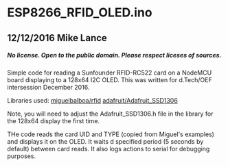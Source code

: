 # ESP8266_RFID_OLED.ino
## 12/12/2016  Mike Lance

##### No license.  Open to the public domain.  Please respect liceses of sources.

Simple code for reading a Sunfounder RFID-RC522 card on a
NodeMCU board displaying to a 128x64 I2C OLED.  This was
written for d.Tech/OEF intersession December 2016.

Libraries used:
[miguelbalboa/rfid](https://github.com/miguelbalboa/rfid)
[adafruit/Adafruit_SSD1306](https://github.com/adafruit/Adafruit_SSD1306)

Note, you will need to adjust the Adafruit_SSD1306.h file
in the library for the 128x64 display the first time.

THe code reads the card UID and TYPE (copied from Miguel's
examples) and displays it on the OLED.  It waits d specified
period (5 seconds by default) between card reads.  It also
logs actions to serial for debugging purposes.

